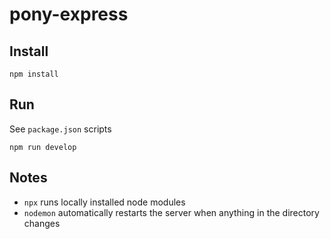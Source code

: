 # pony-express

## Install

`npm install`

## Run

See `package.json` scripts

`npm run develop`

## Notes

* `npx` runs locally installed node modules 
* `nodemon` automatically restarts the server when anything in the directory changes
